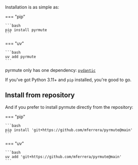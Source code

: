 Installation is as simple as:

=== "pip"

    ```bash
    pip install pyrmute
    ```

=== "uv"

    ```bash
    uv add pyrmute
    ```

pyrmute only has one dependency: [`pydantic`](https://pypi.org/project/pydantic/)

If you've got Python 3.11+ and `pip` installed, you're good to go.

## Install from repository

And if you prefer to install pyrmute directly from the repository:

=== "pip"

    ```bash
    pip install 'git+https://github.com/mferrera/pyrmute@main'
    ```

=== "uv"

    ```bash
    uv add 'git+https://github.com/mferrera/pyrmute@main'
    ```
